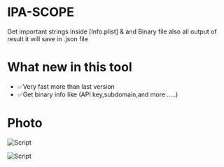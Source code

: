 # IPA-SCOPE

Get important strings inside [Info.plist] & and Binary file also all output of result it will save in .json file 

# What new in this tool 
* ✅Very fast more than last version
* ✅Get binary info like (API key,subdomain,and more .....)

# Photo
![Script](https://up4net.com/uploads3/up4net-مخلخ.jpg "Script Interface")

![Script](https://up4net.com/uploads3/up4net-Cloud.jpg)
